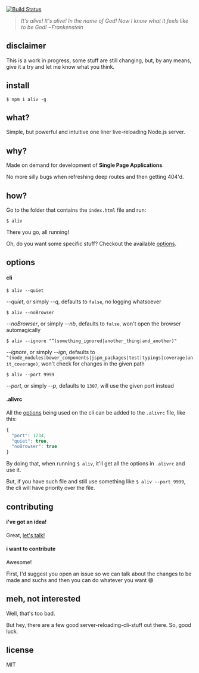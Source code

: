[![Build Status](https://travis-ci.org/ericmdantas/aliv.svg?branch=master)](https://travis-ci.org/ericmdantas/aliv)

> *It's alive! It's alive! In the name of God! Now I know what it feels like to be God! ~Frankenstein*

## disclaimer

This is a work in progress, some stuff are still changing, but, by any means, give it a try and let me know what you think.

## install

```shell
$ npm i aliv -g
```

## what?

Simple, but powerful and intuitive one liner live-reloading Node.js server.

## why?

Made on demand for development of **Single Page Applications**.

No more silly bugs when refreshing deep routes and then getting 404'd.


## how?

Go to the folder that contains the `index.html` file and run:

```shell
$ aliv
```

There you go, all running!

Oh, do you want some specific stuff? Checkout the available <a href="#options">options</a>.


## options

#### cli


```shell
$ aliv --quiet
```
*--quiet*, or simply *--q*, defaults to `false`, no logging whatsoever


```shell
$ aliv --noBrowser
```

*--noBrowser*, or simply *--nb*, defaults to `false`, won't open the browser automagically


```shell
$ aliv --ignore "^(something_ignored|another_thing|and_another)"
```

*--ignore*, or simply *--ign*, defaults to `^(node_modules|bower_components|jspm_packages|test|typings|coverage|unit_coverage)`, won't check for changes in the given path


```
$ aliv --port 9999
```

*--port*, or simply *--p*,  defaults to `1307`, will use the given port instead

#### .alivrc

All the <a href="#options">options</a> being used on the cli can be added to the `.alivrc` file, like this:

```js
{
  "port": 1234,
  "quiet": true,
  "noBrowser": true
}
```

By doing that, when running `$ aliv`, it'll get all the options in `.alivrc` and use it.

But, if you have such file and still use something like `$ aliv --port 9999`, the cli will have priority over the file.

## contributing

#### i've got an idea!

Great, [let's talk!](https://github.com/ericmdantas/aliv/issues/new)

#### i want to contribute

Awesome!

First, I'd suggest you open an issue so we can talk about the changes to be made and suchs and then you can do whatever you want :smile:

## meh, not interested

Well, that's too bad.

But hey, there are a few good server-reloading-cli-stuff out there. So, good luck.

## license

MIT
